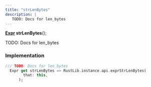 ```yaml
---
title: "strLenBytes"
description: |
   TODO: Docs for len_bytes
---
```

<span class="dart-code"><strong>[Expr] strLenBytes</strong>();</span>

 TODO: Docs for len_bytes
### Implementation
```dart
/// TODO: Docs for len_bytes
  Expr get strLenBytes => RustLib.instance.api.exprStrLenBytes(
        that: this,
      );
```

[Expr]: /reference/classes/expr/